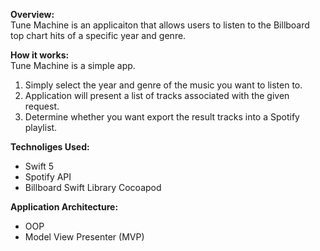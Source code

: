 __Overview:__<br>
Tune Machine is an applicaiton that allows users to listen to the Billboard top chart hits of a specific year and genre.

__How it works:__<br>
Tune Machine is a simple app.
1. Simply select the year and genre of the music you want to listen to.
2. Application will present a list of tracks associated with the given request.
3. Determine whether you want export the result tracks into a Spotify playlist.

__Technoliges Used:__<br>
* Swift 5
* Spotify API 
* Billboard Swift Library Cocoapod

__Application Architecture:__<br>
* OOP
* Model View Presenter (MVP)
